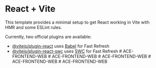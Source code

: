 # React + Vite

This template provides a minimal setup to get React working in Vite with HMR and some ESLint rules.

Currently, two official plugins are available:

- [@vitejs/plugin-react](https://github.com/vitejs/vite-plugin-react/blob/main/packages/plugin-react/README.md) uses [Babel](https://babeljs.io/) for Fast Refresh
- [@vitejs/plugin-react-swc](https://github.com/vitejs/vite-plugin-react-swc) uses [SWC](https://swc.rs/) for Fast Refresh
#   A C E - F R O N T E N D - W E B  
 #   A C E - F R O N T E N D - W E B  
 #   A C E - F R O N T E N D - W E B  
 #   A C E - F R O N T E N D - W E B  
 #   A C E - F R O N T E N D - W E B  
 